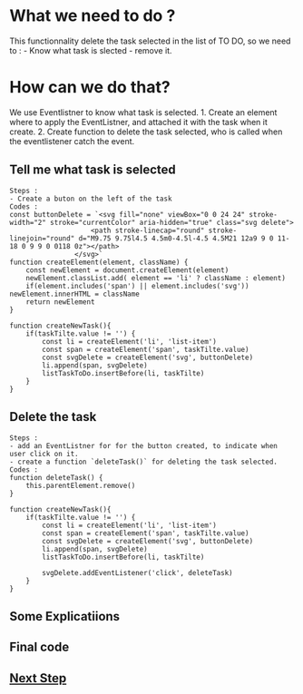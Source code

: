 # What we need to do ?
This functionnality delete the task selected in the list of TO DO, so we need to : 
    - Know what task is slected
    - remove it.

# How can we do that?
We use Eventlistner to know what task is selected.
        1. Create an element where to apply the EventListner, and attached it with the task when it create. 
        2. Create function to delete the task selected, who is called when the eventlistener catch the event.

## Tell me what task is selected
 
    Steps :
    - Create a buton on the left of the task
    Codes :
    const buttonDelete = `<svg fill="none" viewBox="0 0 24 24" stroke-width="2" stroke="currentColor" aria-hidden="true" class="svg delete">
                        <path stroke-linecap="round" stroke-linejoin="round" d="M9.75 9.75l4.5 4.5m0-4.5l-4.5 4.5M21 12a9 9 0 11-18 0 9 9 0 0118 0z"></path>
                    </svg>`
    function createElement(element, className) {
        const newElement = document.createElement(element)
        newElement.classList.add( element == 'li' ? className : element)
        if(element.includes('span') || element.includes('svg')) newElement.innerHTML = className
        return newElement
    }

    function createNewTask(){
        if(taskTilte.value != '') {
            const li = createElement('li', 'list-item')
            const span = createElement('span', taskTilte.value)
            const svgDelete = createElement('svg', buttonDelete)
            li.append(span, svgDelete)
            listTaskToDo.insertBefore(li, taskTilte)
        }
    }
## Delete the task

    Steps :
    - add an EventListner for for the button created, to indicate when user click on it.
    - create a function `deleteTask()` for deleting the task selected.
    Codes :
    function deleteTask() {
        this.parentElement.remove()
    }
    
    function createNewTask(){
        if(taskTilte.value != '') {
            const li = createElement('li', 'list-item')
            const span = createElement('span', taskTilte.value)
            const svgDelete = createElement('svg', buttonDelete)
            li.append(span, svgDelete)
            listTaskToDo.insertBefore(li, taskTilte)

            svgDelete.addEventListener('click', deleteTask)
        }
    }
## Some Explicatiions 

## Final code

## [Next Step](editTask.md)